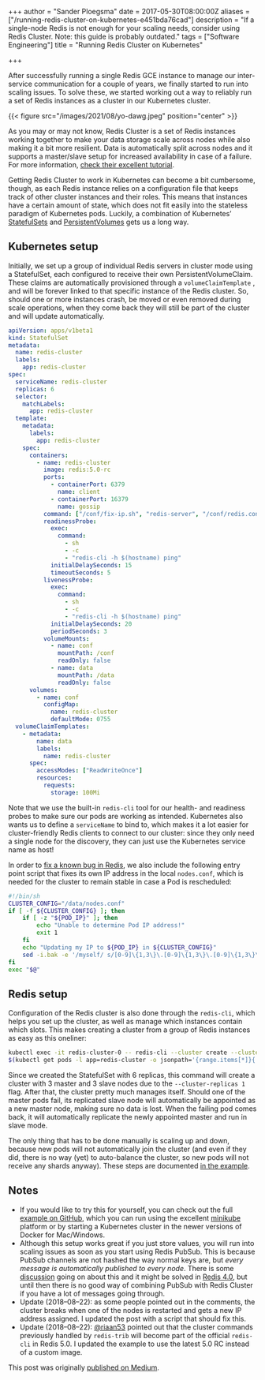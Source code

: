 +++
author = "Sander Ploegsma"
date = 2017-05-30T08:00:00Z
aliases = ["/running-redis-cluster-on-kubernetes-e451bda76cad"]
description = "If a single-node Redis is not enough for your scaling needs, consider using Redis Cluster. Note: this guide is probably outdated."
tags = ["Software Engineering"]
title = "Running Redis Cluster on Kubernetes"

+++

After successfully running a single Redis GCE instance to manage our inter-service communication for a couple of years, we finally started to run into scaling issues. To solve these, we started working out a way to reliably run a set of Redis instances as a cluster in our Kubernetes cluster.

{{< figure src="/images/2021/08/yo-dawg.jpeg" position="center" >}}

As you may or may not know, Redis Cluster is a set of Redis instances working together to make your data storage scale across nodes while also making it a bit more resilient. Data is automatically split across nodes and it supports a master/slave setup for increased availability in case of a failure. For more information, [check their excellent tutorial](https://redis.io/topics/cluster-tutorial).

Getting Redis Cluster to work in Kubernetes can become a bit cumbersome, though, as each Redis instance relies on a configuration file that keeps track of other cluster instances and their roles. This means that instances have a certain amount of state, which does not fit easily into the stateless paradigm of Kubernetes pods. Luckily, a combination of Kubernetes’ [StatefulSets](https://kubernetes.io/docs/concepts/workloads/controllers/statefulset/) and [PersistentVolumes](https://kubernetes.io/docs/concepts/storage/persistent-volumes/) gets us a long way.

## Kubernetes setup

Initially, we set up a group of individual Redis servers in cluster mode using a StatefulSet, each configured to receive their own PersistentVolumeClaim. These claims are automatically provisioned through a `volumeClaimTemplate` , and will be forever linked to that specific instance of the Redis cluster. So, should one or more instances crash, be moved or even removed during scale operations, when they come back they will still be part of the cluster and will update automatically.

```yaml
apiVersion: apps/v1beta1
kind: StatefulSet
metadata:
  name: redis-cluster
  labels:
    app: redis-cluster
spec:
  serviceName: redis-cluster
  replicas: 6
  selector:
    matchLabels:
      app: redis-cluster
  template:
    metadata:
      labels:
        app: redis-cluster
    spec:
      containers:
        - name: redis-cluster
          image: redis:5.0-rc
          ports:
            - containerPort: 6379
              name: client
            - containerPort: 16379
              name: gossip
          command: ["/conf/fix-ip.sh", "redis-server", "/conf/redis.conf"]
          readinessProbe:
            exec:
              command:
                - sh
                - -c
                - "redis-cli -h $(hostname) ping"
            initialDelaySeconds: 15
            timeoutSeconds: 5
          livenessProbe:
            exec:
              command:
                - sh
                - -c
                - "redis-cli -h $(hostname) ping"
            initialDelaySeconds: 20
            periodSeconds: 3
          volumeMounts:
            - name: conf
              mountPath: /conf
              readOnly: false
            - name: data
              mountPath: /data
              readOnly: false
      volumes:
        - name: conf
          configMap:
            name: redis-cluster
            defaultMode: 0755
  volumeClaimTemplates:
    - metadata:
        name: data
        labels:
          name: redis-cluster
      spec:
        accessModes: ["ReadWriteOnce"]
        resources:
          requests:
            storage: 100Mi
```

Note that we use the built-in `redis-cli` tool for our health- and readiness probes to make sure our pods are working as intended. Kubernetes also wants us to define a `serviceName` to bind to, which makes it a lot easier for cluster-friendly Redis clients to connect to our cluster: since they only need a single node for the discovery, they can just use the Kubernetes service name as host!

In order to [fix a known bug in Redis](https://github.com/antirez/redis/issues/4645), we also include the following entry point script that fixes its own IP address in the local `nodes.conf`, which is needed for the cluster to remain stable in case a Pod is rescheduled:

```bash
#!/bin/sh
CLUSTER_CONFIG="/data/nodes.conf"
if [ -f ${CLUSTER_CONFIG} ]; then
    if [ -z "${POD_IP}" ]; then
        echo "Unable to determine Pod IP address!"
        exit 1
    fi
    echo "Updating my IP to ${POD_IP} in ${CLUSTER_CONFIG}"
    sed -i.bak -e '/myself/ s/[0-9]\{1,3\}\.[0-9]\{1,3\}\.[0-9]\{1,3\}\.[0-9]\{1,3\}/${POD_IP}/' ${CLUSTER_CONFIG}
fi
exec "$@"
```

## Redis setup

Configuration of the Redis cluster is also done through the `redis-cli`, which helps you set up the cluster, as well as manage which instances contain which slots. This makes creating a cluster from a group of Redis instances as easy as this oneliner:

```bash
kubectl exec -it redis-cluster-0 -- redis-cli --cluster create --cluster-replicas 1 \
$(kubectl get pods -l app=redis-cluster -o jsonpath='{range.items[*]}{.status.podIP}:6379 ')
```

Since we created the StatefulSet with 6 replicas, this command will create a cluster with 3 master and 3 slave nodes due to the `--cluster-replicas 1` flag. After that, the cluster pretty much manages itself. Should one of the master pods fail, its replicated slave node will automatically be appointed as a new master node, making sure no data is lost. When the failing pod comes back, it will automatically replicate the newly appointed master and run in slave mode.

The only thing that has to be done manually is scaling up and down, because new pods will not automatically join the cluster (and even if they did, there is no way (yet) to auto-balance the cluster, so new pods will not receive any shards anyway). These steps are documented [in the example](https://github.com/sanderploegsma/redis-cluster#adding-nodes).

## Notes

- If you would like to try this for yourself, you can check out the full [example on GitHub](https://github.com/sanderploegsma/redis-cluster), which you can run using the excellent [minikube](https://kubernetes.io/docs/getting-started-guides/minikube/) platform or by starting a Kubernetes cluster in the newer versions of Docker for Mac/Windows.
- Although this setup works great if you just store values, you will run into scaling issues as soon as you start using Redis PubSub. This is because PubSub channels are not hashed the way normal keys are, but _every message is automatically published to every node_. There is some [discussion](https://github.com/antirez/redis/issues/2672) going on about this and it might be solved in [Redis 4.0](https://github.com/antirez/redis/pull/3381), but until then there is no good way of combining PubSub with Redis Cluster if you have a lot of messages going through.
- Update (2018–08–22): as some people pointed out in the comments, the cluster breaks when one of the nodes is restarted and gets a new IP address assigned. I updated the post with a script that should fix this.
- Update (2018–08–22): [@riaan53](https://github.com/riaan53) pointed out that the cluster commands previously handled by `redis-trib` will become part of the official `redis-cli` in Redis 5.0. I updated the example to use the latest 5.0 RC instead of a custom image.

This post was originally [published on Medium](https://medium.com/@sanderp91/running-redis-cluster-on-kubernetes-e451bda76cad).
